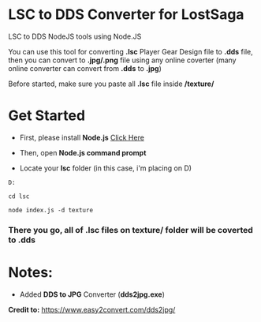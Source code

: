 # LSC to DDS Converter for LostSaga

LSC to DDS NodeJS tools using Node.JS

You can use this tool for converting **.lsc** Player Gear Design file to **.dds** file, then you can convert to **.jpg/.png** file using any online coverter (many online converter can convert from **.dds** to **.jpg**)

Before started, make sure you paste all **.lsc** file inside **/texture/**

# Get Started

- First, please install **Node.js** [Click Here](https://nodejs.org/en/download)

- Then, open **Node.js command prompt**

- Locate your **lsc** folder (in this case, i'm placing on D)

```
D:
```

```
cd lsc
```

```
node index.js -d texture
```

### There you go, all of **.lsc** files on **texture/** folder will be coverted to **.dds**

# Notes:

- Added **DDS to JPG** Converter (**dds2jpg.exe**)

**Credit to:** https://www.easy2convert.com/dds2jpg/
